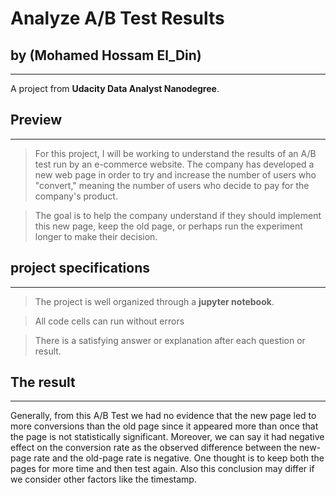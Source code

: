 # Analyze A/B Test Results
## by (Mohamed Hossam El_Din)
___

A project from **Udacity Data Analyst Nanodegree**.


## Preview
___

>For this project, I will be working to understand the results of an A/B test run by an e-commerce website. The company has developed a new web page in order to try and increase the number of users who "convert," meaning the number of users who decide to pay for the company's product.

>The goal is to help the company understand if they should implement this new page, keep the old page, or perhaps run the experiment longer to make their decision.



## project specifications
___


>The project is well organized through a **jupyter notebook**.

>All code cells can run without errors

>There is a satisfying answer or explanation after each question or result.


## The result
___

Generally, from this A/B Test we had no evidence that the new page led to more conversions than the old page since it appeared more than once that the page is not statistically significant. Moreover, we can say it had negative effect on the conversion rate as the observed difference between the new-page rate and the old-page rate is negative. One thought is to keep both the pages for more time and then test again. Also this conclusion may differ if we consider other factors like the timestamp.
